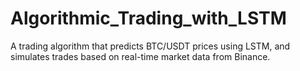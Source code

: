 # Algorithmic_Trading_with_LSTM
A trading algorithm that predicts BTC/USDT prices using LSTM, and simulates trades based on real-time market data from Binance.
